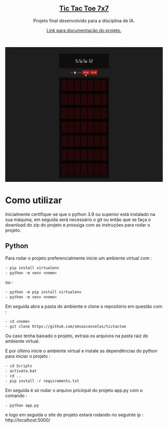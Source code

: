 <!-- PROJECT LOGO -->
<br />
<p align="center">
  <a href="https://github.com/smvasconcelos/tictactoe">
	<h2 align="center">Tic Tac Toe 7x7</h2>
  </a>
  <p align="center">
    Projeto final desenvolvido para a disciplina de IA.
    <br />
  </p>
  <p align="center"><a href="https://smvasconcelos.github.io/tictactoe/"> Link para documentação do projeto. <a/></p>
    <br />
</p>

<img alt="Gif da Aplicação" src="docs\tictactoe.gif"  height="430">

# Como utilizar

Inicialmente certifique-se que o python 3.9 ou superior está instalado na sua máquina, em seguida será necessário o git ou então que se faça o download do zip do projeto e prossiga com as instruções para rodar o projeto.

## Python

Para rodar o projeto preferencialmente inicie um ambiente virtual com :

```
- pip install virtualenv
- python -m venv <nome>
```

ou :

```
- python -m pip install virtualenv
- python -m venv <nome>
```

Em seguida abra a pasta do ambiente e clone o repositório em questão com :

```
- cd <nome>
- git clone https://github.com/smvasconcelos/tictactoe
```

Ou caso tenha baixado o projeto, extraia os arquivos na pasta raiz do ambiente virtual.

E por último inicie o ambiente virtual e instale as dependências do python para iniciar o projeto :

```
- cd Scripts
- activate.bat
- cd ..
- pip install -r requirements.txt
```

Em seguida é só rodar o arquivo pricinpal do projeto app.py com o comando :

```
- python app.py
```

e logo em seguida o site do projeto estará rodando no seguinte ip : http://localhost:5000/
